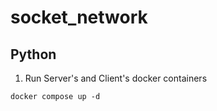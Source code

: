 # socket_network
















## Python
1. Run Server's and Client's docker containers
```
docker compose up -d
```